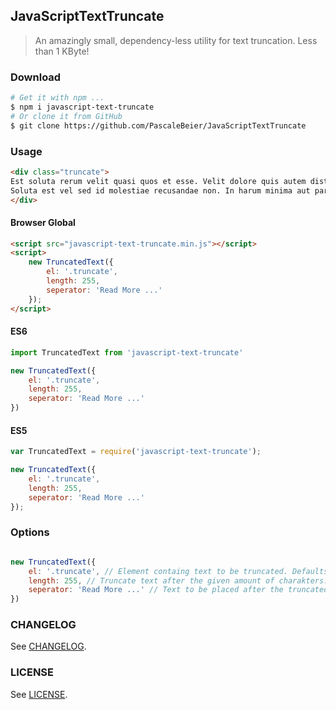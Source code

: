 ## JavaScriptTextTruncate

> An amazingly small, dependency-less utility for text truncation. Less than 1 KByte!

### Download

```bash
# Get it with npm ...
$ npm i javascript-text-truncate
# Or clone it from GitHub
$ git clone https://github.com/PascaleBeier/JavaScriptTextTruncate
```

### Usage

```html
<div class="truncate">
Est soluta rerum velit quasi quos et esse. Velit dolore quis autem distinctio dolor molestiae placeat. Rerum est magni quae et quo non voluptatem exercitationem. Molestiae et voluptas perferendis deserunt velit voluptatem. Earum quo consequuntur velit tempore cum nihil sint omnis.
Soluta est vel sed id molestiae recusandae non. In harum minima aut pariatur quam eligendi dolores. Consequatur quod deleniti adipisci corporis totam. Non autem rerum iusto vero accusantium numquam nesciunt sequi.
</div>
```

#### Browser Global

```html
<script src="javascript-text-truncate.min.js"></script>
<script>
    new TruncatedText({
        el: '.truncate',
        length: 255,
        seperator: 'Read More ...'  
    });
</script>
```

#### ES6

```javascript
import TruncatedText from 'javascript-text-truncate'

new TruncatedText({
    el: '.truncate',
    length: 255,
    seperator: 'Read More ...'  
})
```

#### ES5

```javascript
var TruncatedText = require('javascript-text-truncate');

new TruncatedText({
    el: '.truncate',
    length: 255,
    seperator: 'Read More ...'  
});
```

### Options

```javascript

new TruncatedText({
    el: '.truncate', // Element containg text to be truncated. Defaults to null.
    length: 255, // Truncate text after the given amount of charakters. Defaults to 255.
    seperator: 'Read More ...' // Text to be placed after the truncated text. Defaults to 'Read More ...'
})
```

### CHANGELOG

See [CHANGELOG](CHANGELOG.md).

### LICENSE

See [LICENSE](License.md).
